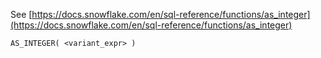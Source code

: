 See [https://docs.snowflake.com/en/sql-reference/functions/as_integer](https://docs.snowflake.com/en/sql-reference/functions/as_integer)
```
AS_INTEGER( <variant_expr> )
```
